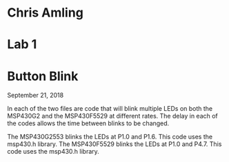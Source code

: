 # Chris Amling
# Lab 1
# Button Blink
September 21, 2018

In each of the two files are code that will blink multiple LEDs on both the MSP430G2 and the MSP430F5529 at different rates. The delay in each of the codes allows the time between blinks to be changed. 

The MSP430G2553 blinks the LEDs at P1.0 and P1.6. This code uses the msp430.h library. The MSP430F5529 blinks the LEDs at P1.0 and P4.7. This code uses the msp430.h library.
